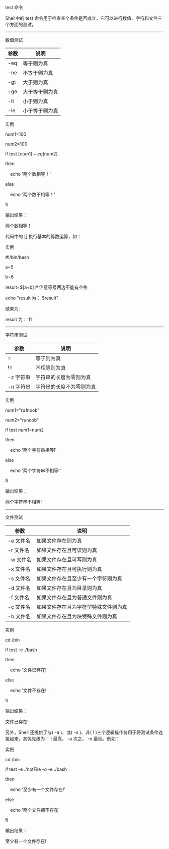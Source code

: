 test 命令

Shell中的 test 命令用于检查某个条件是否成立，它可以进行数值、字符和文件三个方面的测试。

---

数值测试

| 参数 | 说明 |
| - | - |
| -eq | 等于则为真 |
| -ne | 不等于则为真 |
| -gt | 大于则为真 |
| -ge | 大于等于则为真 |
| -lt | 小于则为真 |
| -le | 小于等于则为真 |


实例

num1=100

num2=100

if test $[num1] -eq $[num2]

then

    echo '两个数相等！'

else

    echo '两个数不相等！'

fi

输出结果：

两个数相等！

代码中的 [] 执行基本的算数运算，如：

实例

#!/bin/bash



a=5

b=6



result=$[a+b] # 注意等号两边不能有空格

echo "result 为： $result"

结果为:

result 为： 11

---

字符串测试

| 参数 | 说明 |
| - | - |
| = | 等于则为真 |
| != | 不相等则为真 |
| -z 字符串 | 字符串的长度为零则为真 |
| -n 字符串 | 字符串的长度不为零则为真 |


实例

num1="ru1noob"

num2="runoob"

if test $num1 = $num2

then

    echo '两个字符串相等!'

else

    echo '两个字符串不相等!'

fi

输出结果：

两个字符串不相等!

---

文件测试

| 参数 | 说明 |
| - | - |
| -e 文件名 | 如果文件存在则为真 |
| -r 文件名 | 如果文件存在且可读则为真 |
| -w 文件名 | 如果文件存在且可写则为真 |
| -x 文件名 | 如果文件存在且可执行则为真 |
| -s 文件名 | 如果文件存在且至少有一个字符则为真 |
| -d 文件名 | 如果文件存在且为目录则为真 |
| -f 文件名 | 如果文件存在且为普通文件则为真 |
| -c 文件名 | 如果文件存在且为字符型特殊文件则为真 |
| -b 文件名 | 如果文件存在且为块特殊文件则为真 |


实例

cd /bin

if test -e ./bash

then

    echo '文件已存在!'

else

    echo '文件不存在!'

fi

输出结果：

文件已存在!

另外，Shell 还提供了与( -a )、或( -o )、非( ! )三个逻辑操作符用于将测试条件连接起来，其优先级为： ! 最高， -a 次之， -o 最低。例如：

实例

cd /bin

if test -e ./notFile -o -e ./bash

then

    echo '至少有一个文件存在!'

else

    echo '两个文件都不存在'

fi

输出结果：

至少有一个文件存在!